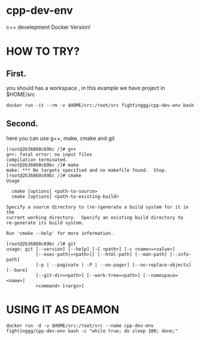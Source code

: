 # cpp-dev-env
c++ develepment Docker Version!

# HOW TO TRY?

## First. 
you should has a workspace , in this example we have project in $HOME/src
```shell
docker run -it --rm -v $HOME/src:/root/src fightinggg/cpp-dev-env bash
```

## Second. 
here you can use g++, make, cmake and git
```shell
[root@2b36860c69bc /]# g++
g++: fatal error: no input files
compilation terminated.
[root@2b36860c69bc /]# make
make: *** No targets specified and no makefile found.  Stop.
[root@2b36860c69bc /]# cmake
Usage

  cmake [options] <path-to-source>
  cmake [options] <path-to-existing-build>

Specify a source directory to (re-)generate a build system for it in the
current working directory.  Specify an existing build directory to
re-generate its build system.

Run 'cmake --help' for more information.

[root@2b36860c69bc /]# git
usage: git [--version] [--help] [-C <path>] [-c <name>=<value>]
           [--exec-path[=<path>]] [--html-path] [--man-path] [--info-path]
           [-p | --paginate | -P | --no-pager] [--no-replace-objects] [--bare]
           [--git-dir=<path>] [--work-tree=<path>] [--namespace=<name>]
           <command> [<args>]
```

# USING IT AS DEAMON
```shell
docker run -d -v $HOME/src:/root/src --name cpp-dev-env fightinggg/cpp-dev-env bash -c "while true; do sleep 100; done;"
```
